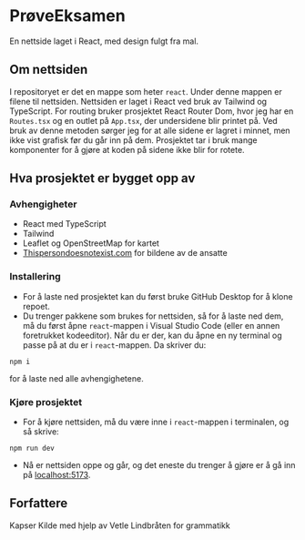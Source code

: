 # PrøveEksamen

En nettside laget i React, med design fulgt fra mal.

## Om nettsiden

I repositoryet er det en mappe som heter `react`. Under denne mappen er filene til nettsiden. Nettsiden er laget i React ved bruk av Tailwind og TypeScript.
For routing bruker prosjektet React Router Dom, hvor jeg har en `Routes.tsx` og en outlet på `App.tsx`, der undersidene blir printet på. Ved bruk av denne metoden sørger jeg for at alle sidene er lagret i minnet, men ikke vist grafisk før du går inn på dem.
Prosjektet tar i bruk mange komponenter for å gjøre at koden på sidene ikke blir for rotete.

## Hva prosjektet er bygget opp av

### Avhengigheter

* React med TypeScript
* Tailwind
* Leaflet og OpenStreetMap for kartet
* [Thispersondoesnotexist.com](https://www.thispersondoesnotexist.com) for bildene av de ansatte

### Installering

* For å laste ned prosjektet kan du først bruke GitHub Desktop for å klone repoet.
* Du trenger pakkene som brukes for nettsiden, så for å laste ned dem, må du først åpne `react`-mappen i Visual Studio Code (eller en annen foretrukket kodeeditor). Når du er der, kan du åpne en ny terminal og passe på at du er i `react`-mappen. Da skriver du:
```
npm i
```
for å laste ned alle avhengighetene.

### Kjøre prosjektet

* For å kjøre nettsiden, må du være inne i `react`-mappen i terminalen, og så skrive:
```
npm run dev
```
* Nå er nettsiden oppe og går, og det eneste du trenger å gjøre er å gå inn på [localhost:5173](http://localhost:5173/).

## Forfattere

Kapser Kilde med hjelp av Vetle Lindbråten for grammatikk
